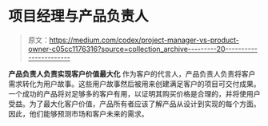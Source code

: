 # 项目经理与产品负责人

> 原文：<https://medium.com/codex/project-manager-vs-product-owner-c05cc1176316?source=collection_archive---------20----------------------->

**产品负责人负责实现客户价值最大化** 作为客户的代言人，产品负责人负责将客户需求转化为用户故事。这些用户故事然后被用来创建满足客户的项目可交付成果。一个成功的产品将对足够多的客户有用，以证明其购买价格是合理的，并将使用户受益。为了最大化客户价值，产品所有者应该了解产品从设计到实现的每个方面。因此，他们能够预测市场和客户未来的需求。